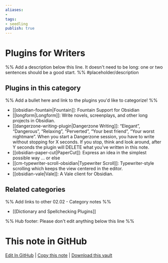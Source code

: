 ```yaml
---
aliases:
- 
tags: 
- seedling 
publish: true
---
```



# Plugins for Writers

%% Add a description below this line. It doesn't need to be long: one or two sentences should be a good start. %%
#placeholder/description 

## Plugins in this category

%% Add a bullet here and link to the plugins you'd like to categorize! %%

- [[obsidian-fountain|Fountain]]: Fountain Support for Obsidian
- [[longform|Longform]]: Write novels, screenplays, and other long projects in Obsidian.
- [[dangerzone-writing-plugin|Dangerzone Writing]]: “Elegant”, “Dangerous”, “Relaxing”, “Perverted”, “Your best friend”, “Your worst nightmare”. When you start a Dangerzone session, you have to write without stopping for X seconds. If you stop, think and look around, after Y seconds the plugin will DELETE what you've written in this note.
- [[obsidian-paper-cut|PaperCut]]: Express an idea in the simplest possible way ... or else
- [[cm-typewriter-scroll-obsidian|Typewriter Scroll]]: Typewriter-style scrolling which keeps the view centered in the editor.
- [[obsidian-vale|Vale]]: A Vale client for Obsidian.

## Related categories

%% Add links to other 02.02 - Category notes %%

- [[Dictionary and Spellchecking Plugins]]

%% Hub footer: Please don't edit anything below this line %%

# This note in GitHub

<span class="git-footer">[Edit In GitHub](https://github.dev/obsidian-community/obsidian-hub/blob/main/02%20-%20Community%20Expansions/02.01%20Plugins%20by%20Category/Plugins%20for%20Writers.md "git-hub-edit-note") | [Copy this note](https://raw.githubusercontent.com/obsidian-community/obsidian-hub/main/02%20-%20Community%20Expansions/02.01%20Plugins%20by%20Category/Plugins%20for%20Writers.md "git-hub-copy-note") | [Download this vault](https://github.com/obsidian-community/obsidian-hub/archive/refs/heads/main.zip "git-hub-download-vault") </span>
